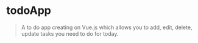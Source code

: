 # todoApp

> A to do app creating on Vue.js which allows you to add, edit, delete, update tasks you need to do for today.



